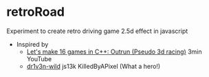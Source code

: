 # retroRoad
Experiment to create retro driving game 2.5d effect in javascript

* Inspired by
    * [Let's make 16 games in C++: Outrun (Pseudo 3d racing)](https://www.youtube.com/watch?v=N60lBZDEwJ8) 3min YouTube
    * [dr1v3n-wild](https://github.com/js13kGames/dr1v3n-wild/) js13k KilledByAPixel (What a hero!)

